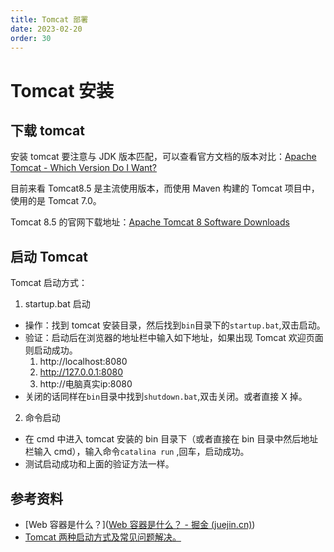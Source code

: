 ```yaml
---
title: Tomcat 部署
date: 2023-02-20
order: 30
---
```


# Tomcat 安装

## 下载 tomcat

安装 tomcat 要注意与 JDK 版本匹配，可以查看官方文档的版本对比：[Apache Tomcat - Which Version Do I Want?](https://tomcat.apache.org/whichversion.html)

目前来看 Tomcat8.5 是主流使用版本，而使用 Maven 构建的 Tomcat 项目中，使用的是 Tomcat 7.0。

Tomcat 8.5 的官网下载地址：[Apache Tomcat 8 Software Downloads](https://tomcat.apache.org/download-80.cgi)

## 启动 Tomcat

Tomcat 启动方式：

1. startup.bat 启动

- 操作：找到 tomcat 安装目录，然后找到`bin`目录下的`startup.bat`,双击启动。
- 验证：启动后在浏览器的地址栏中输入如下地址，如果出现 Tomcat 欢迎页面则启动成功。    
  1. http://localhost:8080
  2. http://127.0.0.1:8080
  3. http://电脑真实ip:8080
- 关闭的话同样在`bin`目录中找到`shutdown.bat`,双击关闭。或者直接 X 掉。

2. 命令启动

- 在 cmd 中进入 tomcat 安装的 bin 目录下（或者直接在 bin 目录中然后地址栏输入 cmd），输入命令`catalina run` ,回车，启动成功。
- 测试启动成功和上面的验证方法一样。

## 参考资料

- [Web 容器是什么？]([Web 容器是什么？ - 掘金 (juejin.cn)](https://juejin.cn/post/6844903853792428046))
- [Tomcat 两种启动方式及常见问题解决。](https://cloud.tencent.com/developer/article/1818755)
